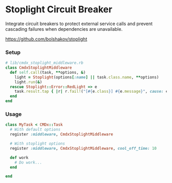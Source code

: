 # Stoplight Circuit Breaker

Integrate circuit breakers to protect external service calls and prevent cascading failures when dependencies are unavailable.

<https://github.com/bolshakov/stoplight>

### Setup

```ruby
# lib/cmdx_stoplight_middleware.rb
class CmdxStoplightMiddleware
  def self.call(task, **options, &)
    light = Stoplight(options[:name] || task.class.name, **options)
    light.run(&)
  rescue Stoplight::Error::RedLight => e
    task.result.tap { |r| r.fail!("[#{e.class}] #{e.message}", cause: e) }
  end
end
```

### Usage

```ruby
class MyTask < CMDx::Task
  # With default options
  register :middleware, CmdxStoplightMiddleware

  # With stoplight options
  register :middleware, CmdxStoplightMiddleware, cool_off_time: 10

  def work
    # Do work...
  end

end
```
